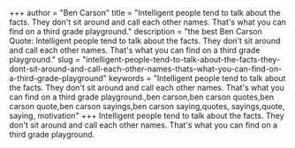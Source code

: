 +++
author = "Ben Carson"
title = "Intelligent people tend to talk about the facts. They don't sit around and call each other names. That's what you can find on a third grade playground."
description = "the best Ben Carson Quote: Intelligent people tend to talk about the facts. They don't sit around and call each other names. That's what you can find on a third grade playground."
slug = "intelligent-people-tend-to-talk-about-the-facts-they-dont-sit-around-and-call-each-other-names-thats-what-you-can-find-on-a-third-grade-playground"
keywords = "Intelligent people tend to talk about the facts. They don't sit around and call each other names. That's what you can find on a third grade playground.,ben carson,ben carson quotes,ben carson quote,ben carson sayings,ben carson saying,quotes, sayings,quote, saying, motivation"
+++
Intelligent people tend to talk about the facts. They don't sit around and call each other names. That's what you can find on a third grade playground.
